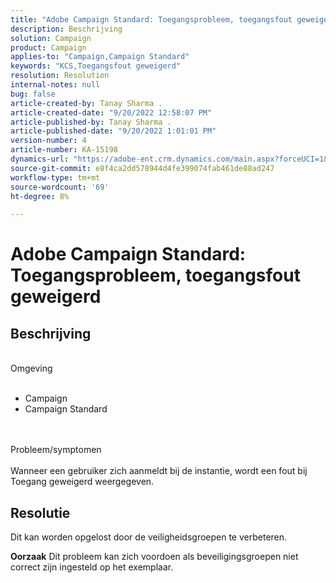 ```yaml
---
title: "Adobe Campaign Standard: Toegangsprobleem, toegangsfout geweigerd"
description: Beschrijving
solution: Campaign
product: Campaign
applies-to: "Campaign,Campaign Standard"
keywords: "KCS,Toegangsfout geweigerd"
resolution: Resolution
internal-notes: null
bug: false
article-created-by: Tanay Sharma .
article-created-date: "9/20/2022 12:58:07 PM"
article-published-by: Tanay Sharma .
article-published-date: "9/20/2022 1:01:01 PM"
version-number: 4
article-number: KA-15198
dynamics-url: "https://adobe-ent.crm.dynamics.com/main.aspx?forceUCI=1&pagetype=entityrecord&etn=knowledgearticle&id=f4b308dc-e338-ed11-9db1-002248086735"
source-git-commit: e8f4ca2dd578944d4fe399074fab461de88ad247
workflow-type: tm+mt
source-wordcount: '69'
ht-degree: 8%

---
```


# Adobe Campaign Standard: Toegangsprobleem, toegangsfout geweigerd

## Beschrijving

<br>Omgeving<br><br>
- Campaign
- Campaign Standard



<br><br>Probleem/symptomen<br><br>
Wanneer een gebruiker zich aanmeldt bij de instantie, wordt een fout bij Toegang geweigerd weergegeven.


## Resolutie




Dit kan worden opgelost door de veiligheidsgroepen te verbeteren.


<b>Oorzaak</b>
Dit probleem kan zich voordoen als beveiligingsgroepen niet correct zijn ingesteld op het exemplaar.
